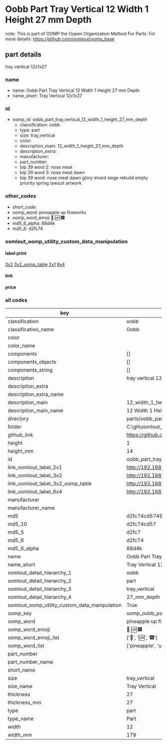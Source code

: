 # Oobb Part Tray Vertical 12 Width 1 Height 27 mm Depth  

note: This is part of OOMP the Oopen Organization Method For Parts. For more details: https://github.com/oomlout/oomp_base

##  part details
  



tray vertical 12x1x27



### name
* name: Oobb Part Tray Vertical 12 Width 1 Height 27 mm Depth
* name_short: Tray Vertical 12x1x27 
### id
* oomp_id: oobb_part_tray_vertical_12_width_1_height_27_mm_depth
  * classification: oobb
  * type: part
  * size: tray_vertical
  * color: 
  * description_main: 12_width_1_height_27_mm_depth
  * description_extra: 
  * manufacturer: 
  * part_number: 
  * bip 39 word 2: nose meat
  * bip 39 word 3: nose meat dawn
  * bip 39 word: nose meat dawn glory mixed siege rebuild empty priority spring lawsuit artwork

### other_codes
* short_code: 
* oomp_word: pineapple up fireworks
* oomp_word_emoji :pineapple: :up: :fireworks:
* md5_6_alpha: 88d4k
* md5_6: d2fc74






### oomlout_oomp_utility_custom_data_manipulation
#### label print
[3x2](http://192.168.1.245:1112/?label=oomp%2088d4k)
[3x2_oomp_table](http://192.168.1.108:1112/?label=oomp%2088d4k)
[2x1](http://192.168.1.242:1112/?label=oomp%2088d4k)
[6x4](http://192.168.1.55:1112/?label=oomp%2088d4k)    

#### link

                              

#### price







### all codes 
| key | value |  
| --- | --- |  
| classification | oobb |  
| classification_name | Oobb |  
| color |  |  
| color_name |  |  
| components | [] |  
| components_objects | [] |  
| components_string | [] |  
| description | tray vertical 12x1x27 |  
| description_extra |  |  
| description_extra_name |  |  
| description_main | 12_width_1_height_27_mm_depth |  
| description_main_name | 12 Width 1 Height 27 mm Depth |  
| directory | parts/oobb_part_tray_vertical_12_width_1_height_27_mm_depth |  
| folder | C:\gh\oomlout_oobb_version_4_generated_parts\parts\oobb_part_tray_vertical_12_width_1_height_27_mm_depth |  
| github_link | https://github.com/oomlout/oomlout_oomp_part_src/tree/main/parts/oobb_part_tray_vertical_12_width_1_height_27_mm_depth |  
| height | 1 |  
| height_mm | 14 |  
| id | oobb_part_tray_vertical_12_width_1_height_27_mm_depth |  
| link_oomlout_label_2x1 | http://192.168.1.242:1112/?label=oomp%2088d4k |  
| link_oomlout_label_3x2 | http://192.168.1.245:1112/?label=oomp%2088d4k |  
| link_oomlout_label_3x2_oomp_table | http://192.168.1.108:1112/?label=oomp%2088d4k |  
| link_oomlout_label_6x4 | http://192.168.1.55:1112/?label=oomp%2088d4k |  
| manufacturer |  |  
| manufacturer_name |  |  
| md5 | d2fc74cd5749366b204716386fe284b3 |  
| md5_10 | d2fc74cd57 |  
| md5_5 | d2fc7 |  
| md5_6 | d2fc74 |  
| md5_6_alpha | 88d4k |  
| name | Oobb Part Tray Vertical 12 Width 1 Height 27 mm Depth |  
| name_short | Tray Vertical 12x1x27  |  
| oomlout_detail_hierarchy_1 | oobb |  
| oomlout_detail_hierarchy_2 | part |  
| oomlout_detail_hierarchy_3 | tray_vertical |  
| oomlout_detail_hierarchy_4 | 27_mm_depth |  
| oomlout_oomp_utility_custom_data_manipulation | True |  
| oomp_key | oomp_oobb_part_tray_vertical_12_width_1_height_27_mm_depth |  
| oomp_word | pineapple up fireworks |  
| oomp_word_emoji | :pineapple: :up: :fireworks: |  
| oomp_word_emoji_list | [':pineapple:', ':up:', ':fireworks:'] |  
| oomp_word_list | ['pineapple', 'up', 'fireworks'] |  
| part_number |  |  
| part_number_name |  |  
| short_name |  |  
| size | tray_vertical |  
| size_name | Tray Vertical |  
| thickness | 27 |  
| thickness_mm | 27 |  
| type | part |  
| type_name | Part |  
| width | 12 |  
| width_mm | 179 |  
